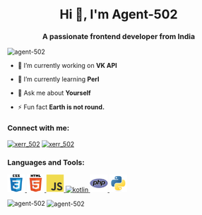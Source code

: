 <h1 align="center">Hi 👋, I'm Agent-502</h1>
<h3 align="center">A passionate frontend developer from India</h3>

<p align="left"> <img src="https://komarev.com/ghpvc/?username=agent-502&label=Profile%20views&color=0e75b6&style=flat" alt="agent-502" /> </p>

- 🔭 I’m currently working on **VK API**

- 🌱 I’m currently learning **Perl**

- 💬 Ask me about **Yourself**

- ⚡ Fun fact **Earth is not round.**

<h3 align="left">Connect with me:</h3>
<p align="left">
<a href="https://twitter.com/xerr_502" target="blank"><img align="center" src="https://raw.githubusercontent.com/rahuldkjain/github-profile-readme-generator/master/src/images/icons/Social/twitter.svg" alt="xerr_502" height="30" width="40" /></a>
<a href="https://instagram.com/xerr_502" target="blank"><img align="center" src="https://raw.githubusercontent.com/rahuldkjain/github-profile-readme-generator/master/src/images/icons/Social/instagram.svg" alt="xerr_502" height="30" width="40" /></a>
</p>

<h3 align="left">Languages and Tools:</h3>
<p align="left"> <a href="https://www.w3schools.com/css/" target="_blank" rel="noreferrer"> <img src="https://raw.githubusercontent.com/devicons/devicon/master/icons/css3/css3-original-wordmark.svg" alt="css3" width="40" height="40"/> </a> <a href="https://www.w3.org/html/" target="_blank" rel="noreferrer"> <img src="https://raw.githubusercontent.com/devicons/devicon/master/icons/html5/html5-original-wordmark.svg" alt="html5" width="40" height="40"/> </a> <a href="https://developer.mozilla.org/en-US/docs/Web/JavaScript" target="_blank" rel="noreferrer"> <img src="https://raw.githubusercontent.com/devicons/devicon/master/icons/javascript/javascript-original.svg" alt="javascript" width="40" height="40"/> </a> <a href="https://kotlinlang.org" target="_blank" rel="noreferrer"> <img src="https://www.vectorlogo.zone/logos/kotlinlang/kotlinlang-icon.svg" alt="kotlin" width="40" height="40"/> </a> <a href="https://www.php.net" target="_blank" rel="noreferrer"> <img src="https://raw.githubusercontent.com/devicons/devicon/master/icons/php/php-original.svg" alt="php" width="40" height="40"/> </a> <a href="https://www.python.org" target="_blank" rel="noreferrer"> <img src="https://raw.githubusercontent.com/devicons/devicon/master/icons/python/python-original.svg" alt="python" width="40" height="40"/> </a> </p>

<p><img align="left" src="https://github-readme-stats.vercel.app/api/top-langs?username=agent-502&show_icons=true&locale=en&layout=compact" alt="agent-502" /></p>

<p>&nbsp;<img align="center" src="https://github-readme-stats.vercel.app/api?username=agent-502&show_icons=true&locale=en" alt="agent-502" /></p>
